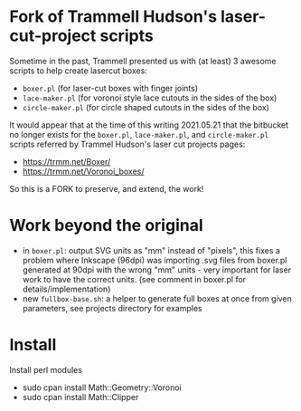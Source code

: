
# Fork of Trammell Hudson's laser-cut-project scripts

Sometime in the past, Trammell presented us with (at least) 3 awesome scripts to help create lasercut boxes:
- `boxer.pl` (for laser-cut boxes with finger joints)
- `lace-maker.pl` (for voronoi style lace cutouts in the sides of the box)
- `circle-maker.pl` (for circle shaped cutouts in the sides of the box)

It would appear that at the time of this writing 2021.05.21 that the bitbucket no longer exists for the `boxer.pl`, `lace-maker.pl`, and `circle-maker.pl` scripts referred by Trammel Hudson's laser cut projects pages:

- https://trmm.net/Boxer/
- https://trmm.net/Voronoi_boxes/

So this is a FORK to preserve, and extend, the work!

# Work beyond the original

- in `boxer.pl`:  output SVG units as "mm" instead of "pixels", this fixes a problem where Inkscape (96dpi) was importing .svg files from boxer.pl generated at 90dpi with the wrong "mm" units - very important for laser work to have the correct units.  (see comment in boxer.pl for details/implementation)
- new `fullbox-base.sh`: a helper to generate full boxes at once from given parameters, see projects directory for examples


# Install

Install perl modules
- sudo cpan install Math::Geometry::Voronoi
- sudo cpan install Math::Clipper

